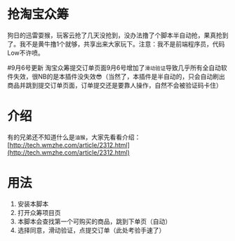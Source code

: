 # 抢淘宝众筹
狗日的迅雷耍猴，玩客云抢了几天没抢到，没办法撸了个脚本半自动抢，果真抢到了。我不是黄牛撸1个就够，共享出来大家玩下。注意：我不是前端程序员，代码Low不许喷。

#9月6号更新
淘宝众筹提交订单页面9月6号增加了`滑动验证`导致几乎所有全自动软件失效，很NB的是本插件没失效:sunglasses:（当然了，本插件是半自动的，只会自动刷出商品并跳到提交订单页面，订单提交还是要靠人操作，自然不会被验证码卡住）

# 介绍
有的兄弟还不知道什么是`油猴`，大家先看看介绍：[http://tech.wmzhe.com/article/2312.html](http://tech.wmzhe.com/article/2312.html)

# 用法
1. 安装本脚本
2. 打开众筹项目页
3. 本脚本会查找第一个可购买的商品，跳到下单页（自动）
4. 选择同意，滑动验证，点提交订单（此处考验手速了）